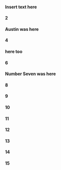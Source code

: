 #### Insert text here
#### 2
#### Austin was here
#### 4
#### here too
#### 6
#### Number Seven was here
#### 8
#### 9
#### 10
#### 11
#### 12
#### 13
#### 14
#### 15